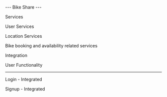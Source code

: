 --- Bike Share --- 

 
Services 

User Services 

Location Services 

Bike booking and availability related services 


Integration 

User Functionality 

------------------------ 

Login - Integrated 

Signup - Integrated 

